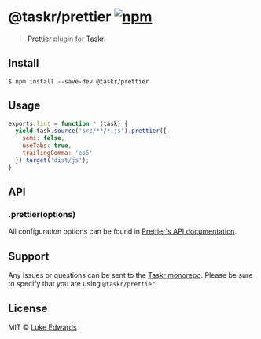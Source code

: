 # @taskr/prettier [![npm](https://img.shields.io/npm/v/@taskr/prettier.svg)](https://npmjs.org/package/@taskr/prettier)

> [Prettier](https://github.com/prettier/prettier) plugin for [Taskr](https://github.com/lukeed/taskr).

## Install

```
$ npm install --save-dev @taskr/prettier
```

## Usage

```js
exports.lint = function * (task) {
  yield task.source('src/**/*.js').prettier({
    semi: false,
    useTabs: true,
    trailingComma: 'es5'
  }).target('dist/js');
}
```

## API

### .prettier(options)

All configuration options can be found in [Prettier's API documentation](https://github.com/prettier/prettier#api).


## Support

Any issues or questions can be sent to the [Taskr monorepo](https://github.com/lukeed/taskr/issues/new). Please be sure to specify that you are using `@taskr/prettier`.

## License

MIT © [Luke Edwards](https://lukeed.com)
